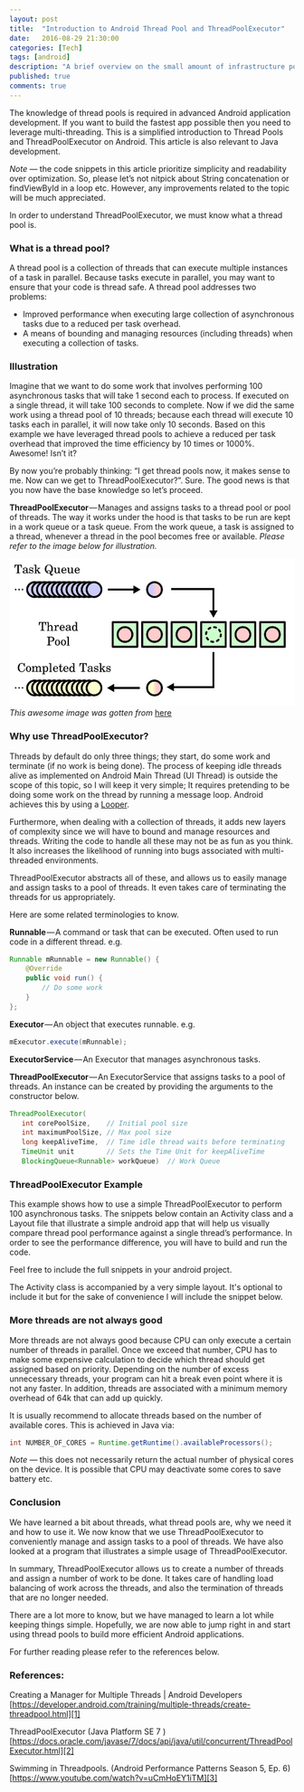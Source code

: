 ```yaml
---
layout: post
title:  "Introduction to Android Thread Pool and ThreadPoolExecutor"
date:   2016-08-29 21:30:00
categories: [Tech]
tags: [android]
description: "A brief overview on the small amount of infrastructure powering this site."
published: true
comments: true
---
```



The knowledge of thread pools is required in advanced Android application development. If you want to build the fastest app possible then you need to leverage multi-threading. This is a simplified introduction to Thread Pools and ThreadPoolExecutor on Android. This article is also relevant to Java development.

*Note* — the code snippets in this article prioritize simplicity and readability over optimization. So, please let’s not nitpick about String concatenation or findViewById in a loop etc. However, any improvements related to the topic will be much appreciated.

In order to understand ThreadPoolExecutor, we must know what a thread pool is.

### What is a thread pool?

A thread pool is a collection of threads that can execute multiple instances of a task in parallel. Because tasks execute in parallel, you may want to ensure that your code is thread safe. A thread pool addresses two problems:

* Improved performance when executing large collection of asynchronous tasks due to a reduced per task overhead.
* A means of bounding and managing resources (including threads) when executing a collection of tasks.

### Illustration

Imagine that we want to do some work that involves performing 100 asynchronous tasks that will take 1 second each to process. If executed on a single thread, it will take 100 seconds to complete. Now if we did the same work using a thread pool of 10 threads; because each thread will execute 10 tasks each in parallel, it will now take only 10 seconds. Based on this example we have leveraged thread pools to achieve a reduced per task overhead that improved the time efficiency by 10 times or 1000%. Awesome! Isn’t it?

By now you’re probably thinking: “I get thread pools now, it makes sense to me. Now can we get to ThreadPoolExecutor?”. Sure. The good news is that you now have the base knowledge so let’s proceed.

**ThreadPoolExecutor** — Manages and assigns tasks to a thread pool or pool of threads. The way it works under the hood is that tasks to be run are kept in a work queue or a task queue. From the work queue, a task is assigned to a thread, whenever a thread in the pool becomes free or available. *Please refer to the image below for illustration.*

![ThreadPool Diagram](/images/thread-pool.png)
*This awesome image was gotten from* [here][pool_img_link]

### Why use ThreadPoolExecutor?

Threads by default do only three things; they start, do some work and terminate (if no work is being done). The process of keeping idle threads alive as implemented on Android Main Thread (UI Thread) is outside the scope of this topic, so I will keep it very simple; It requires pretending to be doing some work on the thread by running a message loop. Android achieves this by using a [Looper][looper_link].

Furthermore, when dealing with a collection of threads, it adds new layers of complexity since we will have to bound and manage resources and threads. Writing the code to handle all these may not be as fun as you think. It also increases the likelihood of running into bugs associated with multi-threaded environments.

ThreadPoolExecutor abstracts all of these, and allows us to easily manage and assign tasks to a pool of threads. It even takes care of terminating the threads for us appropriately.

Here are some related terminologies to know.

**Runnable** — A command or task that can be executed. Often used to run code in a different thread. e.g.

```java
Runnable mRunnable = new Runnable() {
    @Override
    public void run() {
        // Do some work
    }
};
```

**Executor** — An object that executes runnable. e.g.

```java
mExecutor.execute(mRunnable);
```

**ExecutorService** — An Executor that manages asynchronous tasks.

**ThreadPoolExecutor** — An ExecutorService that assigns tasks to a pool of threads. An instance can be created by providing the arguments to the constructor below.

```java
ThreadPoolExecutor(
   int corePoolSize,    // Initial pool size
   int maximumPoolSize, // Max pool size
   long keepAliveTime,  // Time idle thread waits before terminating
   TimeUnit unit        // Sets the Time Unit for keepAliveTime
   BlockingQueue<Runnable> workQueue)  // Work Queue
```

### ThreadPoolExecutor Example

This example shows how to use a simple ThreadPoolExecutor to perform 100 asynchronous tasks. The snippets below contain an Activity class and a Layout file that illustrate a simple android app that will help us visually compare thread pool performance against a single thread’s performance.
In order to see the performance difference, you will have to build and run the code.

Feel free to include the full snippets in your android project.

<!-- Styling all gist snippet on this file-->
<style type="text/css">
  .gist {overflow:auto !important;}
  .gist-file
  .gist-data {max-height: 600px; max-width: auto;}
</style>

<script src="https://gist.github.com/ojiofong/4b8bd2edce4644fa734634caaab3d222.js"></script>

The Activity class is accompanied by a very simple layout. It's optional to include it but for the sake of convenience I will include the snippet below.

<script src="https://gist.github.com/ojiofong/1ee09c2759b5ff93993f6eef12ce8e2c.js"></script>


### More threads are not always good

More threads are not always good because CPU can only execute a certain number of threads in parallel. Once we exceed that number, CPU has to make some expensive calculation to decide which thread should get assigned based on priority. Depending on the number of excess unnecessary threads, your program can hit a break even point where it is not any faster. In addition, threads are associated with a minimum memory overhead of 64k that can add up quickly.

It is usually recommend to allocate threads based on the number of available cores. This is achieved in Java via:

```java
int NUMBER_OF_CORES = Runtime.getRuntime().availableProcessors();
```

*Note* — this does not necessarily return the actual number of physical cores on the device. It is possible that CPU may deactivate some cores to save battery etc.

### Conclusion
We have learned a bit about threads, what thread pools are, why we need it and how to use it. We now know that we use ThreadPoolExecutor to conveniently manage and assign tasks to a pool of threads. We have also looked at a program that illustrates a simple usage of ThreadPoolExecutor.

In summary, ThreadPoolExecutor allows us to create a number of threads and assign a number of work to be done. It takes care of handling load balancing of work across the threads, and also the termination of threads that are no longer needed.

There are a lot more to know, but we have managed to learn a lot while keeping things simple. Hopefully, we are now able to jump right in and start using thread pools to build more efficient Android applications.

For further reading please refer to the references below.

### References:

Creating a Manager for Multiple Threads | Android Developers
[https://developer.android.com/training/multiple-threads/create-threadpool.html][1]

ThreadPoolExecutor (Java Platform SE 7 )
[https://docs.oracle.com/javase/7/docs/api/java/util/concurrent/ThreadPoolExecutor.html][2]

Swimming in Threadpools. (Android Performance Patterns Season 5, Ep. 6)
[https://www.youtube.com/watch?v=uCmHoEY1iTM][3]

[1]: https://developer.android.com/training/multiple-threads/create-threadpool.html
[2]: https://docs.oracle.com/javase/7/docs/api/java/util/concurrent/ThreadPoolExecutor.html
[3]: https://www.youtube.com/watch?v=uCmHoEY1iTM
[looper_link]: https://developer.android.com/reference/android/os/Looper.html
[pool_img_link]: http://allegro.tech/img/articles/2015-04-22-thread-pools/thread-pool.png
